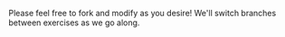 Please feel free to fork and modify as you desire! We'll switch branches between exercises as we go along.